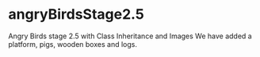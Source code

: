 # angryBirdsStage2.5
Angry Birds stage 2.5 with Class Inheritance and Images
We have added a platform, pigs, wooden boxes and logs. 
